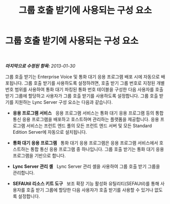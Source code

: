 ﻿---
title: 그룹 호출 받기에 사용되는 구성 요소
TOCTitle: 그룹 호출 받기에 사용되는 구성 요소
ms:assetid: 45db2f23-d486-4b20-a8cf-7b48a1f9fd3a
ms:mtpsurl: https://technet.microsoft.com/ko-kr/library/JJ945625(v=OCS.15)
ms:contentKeyID: 52056827
ms.date: 08/10/2015
mtps_version: v=OCS.15
ms.translationtype: HT
---

# 그룹 호출 받기에 사용되는 구성 요소

 

_**마지막으로 수정된 항목:** 2013-01-30_

그룹 호출 받기는 Enterprise Voice 및 통화 대기 응용 프로그램 배포 시에 자동으로 배포됩니다. 그룹 호출 받기를 사용하도록 설정하려면, 호출 받기 그룹 번호로 지정된 개별 번호 범위를 사용하여 통화 대기 파킹된 통화 번호 테이블을 구성한 다음 사용자를 호출 받기 그룹에 할당하고 사용자가 그룹 호출 받기를 사용하도록 설정합니다. 그룹 호출 받기를 지원하는 Lync Server 구성 요소는 다음과 같습니다.

  - **응용 프로그램 서비스**   응용 프로그램 서비스는 통화 대기 응용 프로그램 등의 통합 통신 응용 프로그램을 배포하고 호스트하며 관리하는 플랫폼을 제공합니다. 응용 프로그램 서비스는 프런트 엔드 풀의 모든 프런트 엔드 서버 및 모든 Standard Edition Server에 자동으로 설치됩니다.

  - **통화 대기 응용 프로그램**   통화 대기 응용 프로그램은 응용 프로그램 서비스에서 호스트하는 통합 통신 응용 프로그램 중 하나입니다. 그룹 호출 받기는 통화 대기 응용 프로그램을 기반으로 합니다.

  - **Lync Server 관리 셸**   Lync Server 관리 셸을 사용하여 그룹 호출 받기 그룹을 관리합니다.

  - **SEFAUtil 리소스 키트 도구**   보조 확장 기능 활성화 유틸리티(SEFAUtil)를 통해 사용자를 호출 받기 그룹에 할당한 다음 사용자가 호출 받기를 사용할 수 있거나 없도록 설정합니다.

